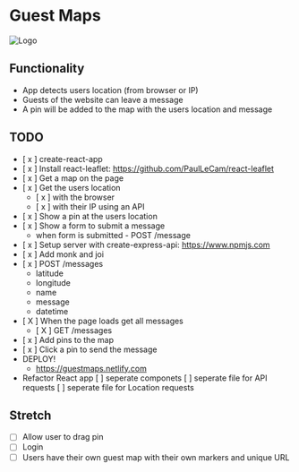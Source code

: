 # Guest Maps

![Logo](http://u.cubeupload.com/kikokiko/LogotypePrimary.png)

## Functionality 

* App detects users location (from browser or IP)
* Guests of the website can leave a message
* A pin will be added to the map with the users location and message 

## TODO

* [ x ] create-react-app
* [ x ] Install react-leaflet: https://github.com/PaulLeCam/react-leaflet
* [ x ] Get a map on the page 
* [ x ] Get the users location
  * [ x ] with the browser
  * [ x ] with their IP using an API
* [ x ] Show a pin at the users location
* [ x ] Show a form to submit a message
  * when form is submitted - POST /message
* [ x ] Setup server with create-express-api: https://www.npmjs.com
* [ x ] Add monk and joi
* [ x ] POST /messages
  * latitude
  * longitude
  * name
  * message
  * datetime
* [ X ] When the page loads get all messages
  * [ X ] GET /messages
* [ x ] Add pins to the map
* [ x ] Click a pin to send the message
* DEPLOY! 
  * https://guestmaps.netlify.com
* Refactor React app
  [  ] seperate componets
  [  ] seperate file for API requests
  [  ] seperate file for Location requests 

## Stretch
* [ ] Allow user to drag pin
* [ ] Login
* [ ] Users have their own guest map with their own markers and unique URL
